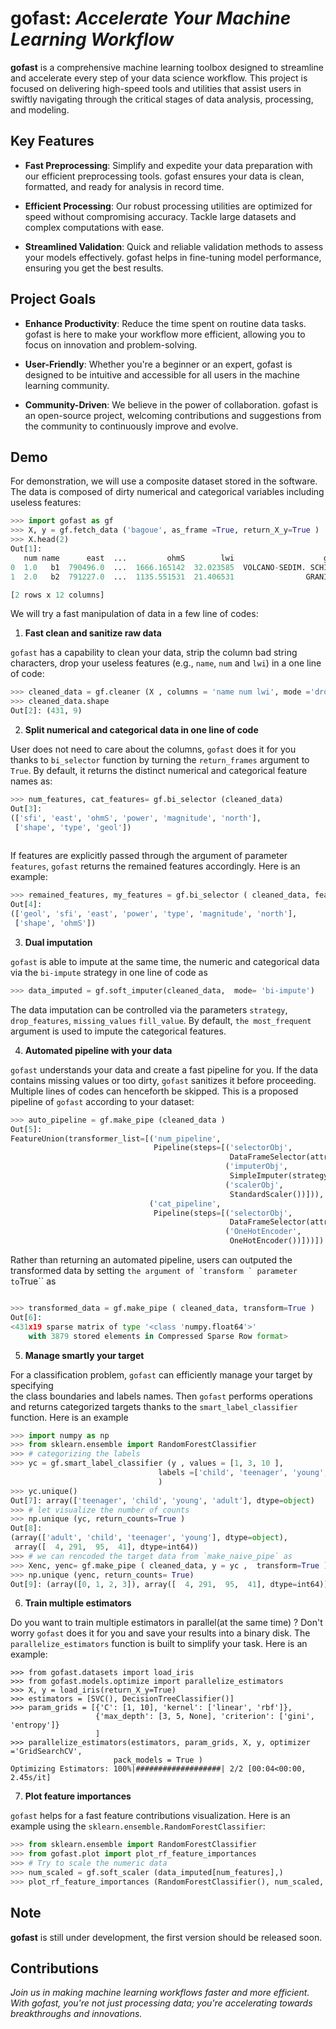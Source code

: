 # gofast: _Accelerate Your Machine Learning Workflow_

**gofast** is a comprehensive machine learning toolbox designed to streamline and accelerate every step of your data science workflow. This project is focused on delivering high-speed tools and utilities that assist users in swiftly navigating through the critical stages of data analysis, processing, and modeling.

## Key Features

- **Fast Preprocessing**: Simplify and expedite your data preparation with our efficient preprocessing tools. gofast ensures your data is clean, formatted, and ready for analysis in record time.

- **Efficient Processing**: Our robust processing utilities are optimized for speed without compromising accuracy. Tackle large datasets and complex computations with ease.

- **Streamlined Validation**: Quick and reliable validation methods to assess your models effectively. gofast helps in fine-tuning model performance, ensuring you get the best results.

## Project Goals

- **Enhance Productivity**: Reduce the time spent on routine data tasks. gofast is here to make your workflow more efficient, allowing you to focus on innovation and problem-solving.

- **User-Friendly**: Whether you're a beginner or an expert, gofast is designed to be intuitive and accessible for all users in the machine learning community.

- **Community-Driven**: We believe in the power of collaboration. gofast is an open-source project, welcoming contributions and suggestions from the community to continuously improve and evolve.


## Demo 

For demonstration, we will use a composite dataset stored in the software. The data is composed 
of dirty numerical and categorical variables including useless features: 

```python  
>>> import gofast as gf 
>>> X, y = gf.fetch_data ('bagoue', as_frame =True, return_X_y=True )
>>> X.head(2) 
Out[1]: 
   num name      east  ...         ohmS        lwi                    geol
0  1.0   b1  790496.0  ...  1666.165142  32.023585  VOLCANO-SEDIM. SCHISTS
1  2.0   b2  791227.0  ...  1135.551531  21.406531                GRANITES

[2 rows x 12 columns]
``` 
We will try a fast manipulation of data in a few line of codes: 

1. **Fast clean and sanitize raw data** 

``gofast`` has a capability to clean your data, strip the column bad string characters, 
drop your useless features (e.g., `name`, `num` and `lwi`)  in a one line of code: 

```python
>>> cleaned_data = gf.cleaner (X , columns = 'name num lwi', mode ='drop')
>>> cleaned_data.shape 
Out[2]: (431, 9)
``` 
2. **Split numerical and categorical data in one line of code**
 
User does not need to care about the columns, `gofast` does it for you thanks to 
``bi_selector`` function by turning the `return_frames` argument to ``True``. By 
default, it returns the distinct numerical and categorical feature names  as: 

```python 
>>> num_features, cat_features= gf.bi_selector (cleaned_data)
Out[3]: 
(['sfi', 'east', 'ohmS', 'power', 'magnitude', 'north'],
 ['shape', 'type', 'geol'])
 
```
If features are explicitly passed through the argument of parameter `features`, ``gofast`` 
returns the remained features accordingly. Here is an example: 

```python 
>>> remained_features, my_features = gf.bi_selector ( cleaned_data, features ='shape ohmS')
Out[4]: 
(['geol', 'sfi', 'east', 'power', 'type', 'magnitude', 'north'],
 ['shape', 'ohmS'])
```
3. **Dual imputation** 

``gofast`` is able to impute at the same time, the numeric and categorical data 
via the ``bi-impute`` strategy  in one line of code  as 

```python 
>>> data_imputed = gf.soft_imputer(cleaned_data,  mode= 'bi-impute')
``` 
The data imputation can be controlled via the parameters `strategy`, `drop_features`, `missing_values`
`fill_value`. By default, `the most_frequent` argument is used to impute the categorical features.

4. **Automated pipeline with your data** 

``gofast`` understands your data and create a fast pipeline for you. If the data contains
missing values or too dirty, ``gofast`` sanitizes it before proceeding. Multiple lines 
of codes can henceforth be skipped. This is a proposed pipeline of ``gofast`` according to 
your dataset: 

```python 
>>> auto_pipeline = gf.make_pipe (cleaned_data )
Out[5]: 
FeatureUnion(transformer_list=[('num_pipeline',
                                Pipeline(steps=[('selectorObj',
                                                 DataFrameSelector(attribute_names=['sfi', 'east', 'ohmS', 'power', 'magnitude', 'north'])),
                                                ('imputerObj',
                                                 SimpleImputer(strategy='median')),
                                                ('scalerObj',
                                                 StandardScaler())])),
                               ('cat_pipeline',
                                Pipeline(steps=[('selectorObj',
                                                 DataFrameSelector(attribute_names=['shape', 'type', 'geol'])),
                                                ('OneHotEncoder',
                                                 OneHotEncoder())]))])
```  
Rather than returning an automated pipeline, users can outputed the transformed data by setting 
`` the argument of `transform ` parameter to ``True``   as 
```python 

>>> transformed_data = gf.make_pipe ( cleaned_data, transform=True )
Out[6]: 
<431x19 sparse matrix of type '<class 'numpy.float64'>'
	with 3879 stored elements in Compressed Sparse Row format>
```
5. **Manage smartly your target**

For a classification problem, ``gofast`` can efficiently manage your target by specifying  
the class boundaries and labels names. Then ``gofast`` performs operations and returns categorized 
targets thanks to the ``smart_label_classifier`` function. Here is an example
```python 
>>> import numpy as np 
>>> from sklearn.ensemble import RandomForestClassifier
>>> # categorizing the labels 
>>> yc = gf.smart_label_classifier (y , values = [1, 3, 10 ], 
                                 labels =['child', 'teenager', 'young', 'adult'] 
                                 ) 
>>> yc.unique() 
Out[7]: array(['teenager', 'child', 'young', 'adult'], dtype=object)
>>> # let visualize the number of counts 
>>> np.unique (yc, return_counts=True )
Out[8]: 
(array(['adult', 'child', 'teenager', 'young'], dtype=object),
 array([  4, 291,  95,  41], dtype=int64))
>>> # we can rencoded the target data from `make_naive_pipe` as 
>>> Xenc, yenc= gf.make_pipe ( cleaned_data, y = yc ,  transform=True )
>>> np.unique (yenc, return_counts= True) 
Out[9]: (array([0, 1, 2, 3]), array([  4, 291,  95,  41], dtype=int64))
``` 

6. **Train multiple estimators** 

Do you want to train multiple estimators in parallel(at the same time) ? Don't worry ``gofast`` 
does it for you and save your results into a binary disk. The ``parallelize_estimators`` 
function is built to simplify your task. Here is an example:
```
>>> from gofast.datasets import load_iris 
>>> from gofast.models.optimize import parallelize_estimators 
>>> X, y = load_iris(return_X_y=True)
>>> estimators = [SVC(), DecisionTreeClassifier()]
>>> param_grids = [{'C': [1, 10], 'kernel': ['linear', 'rbf']}, 
                   {'max_depth': [3, 5, None], 'criterion': ['gini', 'entropy']}
                   ]
>>> parallelize_estimators(estimators, param_grids, X, y, optimizer ='GridSearchCV', 
                       pack_models = True )
Optimizing Estimators: 100%|###################| 2/2 [00:04<00:00,  2.45s/it]                 
```

7. **Plot feature importances** 

``gofast`` helps for a fast feature contributions visualization. Here is 
an example using the ``sklearn.ensemble.RandomForestClassifier``: 

```python 
>>> from sklearn.ensemble import RandomForestClassifier 
>>> from gofast.plot import plot_rf_feature_importances 
>>> # Try to scale the numeric data 
>>> num_scaled = gf.soft_scaler (data_imputed[num_features],)  
>>> plot_rf_feature_importances (RandomForestClassifier(), num_scaled, yenc) 
``` 

## Note 
 **gofast** is still under development, the first version should be released soon. 
 
 
## Contributions 

_Join us in making machine learning workflows faster and more efficient. With gofast, you're not just processing data; you're accelerating towards breakthroughs and innovations._
